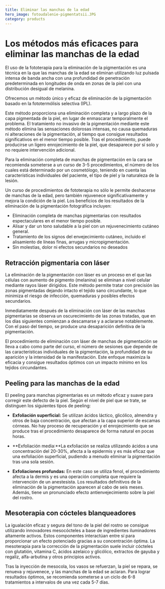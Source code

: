 ```yaml
---
title: Eliminar las manchas de la edad
hero_image: fotoudalenie-pigmentatsii.JPG
category: products
---
```


# Los métodos más eficaces para eliminar las manchas de la edad

El uso de la fototerapia para la eliminación de la pigmentación es una técnica en la que las manchas de la edad se eliminan utilizando luz pulsada intensa de banda ancha con una profundidad de penetración predeterminada en longitudes de onda en zonas de la piel con una distribución desigual de melanina.

Ofrecemos un método único y eficaz de eliminación de la pigmentación basado en la fototermólisis selectiva (IPL).

Este método proporciona una eliminación completa y a largo plazo de la capa pigmentada de la piel, en lugar de enmascarar temporalmente el problema. El tratamiento no invasivo de la pigmentación mediante este método elimina las sensaciones dolorosas intensas, no causa quemaduras ni alteraciones de la pigmentación, al tiempo que consigue resultados significativos en el menor tiempo posible. Tras el procedimiento, puede producirse un ligero enrojecimiento de la piel, que desaparece por sí solo y no requiere intervención adicional.

Para la eliminación completa de manchas de pigmentación en la cara se recomienda someterse a un curso de 3-5 procedimientos, el número de los cuales está determinado por un cosmetólogo, teniendo en cuenta las características individuales del paciente, el tipo de piel y la naturaleza de la lesión.

Un curso de procedimientos de fototerapia no sólo le permite deshacerse de manchas de la edad, pero también rejuvenece significativamente y mejora la condición de la piel. Los beneficios de los resultados de la eliminación de la pigmentación fotográfica incluyen:

- Eliminación completa de manchas pigmentarias con resultados espectaculares en el menor tiempo posible.
- Alisar y dar un tono saludable a la piel con un rejuvenecimiento cutáneo general.
- Tratamiento de los signos del envejecimiento cutáneo, incluido el alisamiento de líneas finas, arrugas y micropigmentación.
- Sin molestias, dolor ni efectos secundarios no deseados

## Retracción pigmentaria con láser

La eliminación de la pigmentación con láser es un proceso en el que las células con aumento de pigmento (melanina) se eliminan a nivel celular mediante rayos láser dirigidos. Este método permite tratar con precisión las zonas pigmentadas dejando intacto el tejido sano circundante, lo que minimiza el riesgo de infección, quemaduras y posibles efectos secundarios.

Inmediatamente después de la eliminación con láser de las manchas pigmentarias se observa un oscurecimiento de las zonas tratadas, que en los días siguientes comienzan a descamarse y a aclararse notablemente. Con el paso del tiempo, se produce una desaparición definitiva de la pigmentación.

El procedimiento de eliminación con láser de manchas de pigmentación se lleva a cabo como parte del curso, el número de sesiones que depende de las características individuales de la pigmentación, la profundidad de su aparición y la intensidad de la manifestación. Este enfoque maximiza la eficacia y consigue resultados óptimos con un impacto mínimo en los tejidos circundantes.

## Peeling para las manchas de la edad

El peeling para manchas pigmentarias es un método eficaz y suave para corregir este defecto de la piel. Según el nivel de piel que se trate, se distinguen los siguientes tipos de peeling:

- **Exfoliación superficial:** Se utilizan ácidos láctico, glicólico, almendra y otros de baja concentración, que afectan a la capa superior de escamas córneas. No hay proceso de recuperación y el enrojecimiento que se produce tras el procedimiento desaparece de forma natural en pocas horas.

- \*\*Exfoliación media:\*\*La exfoliación se realiza utilizando ácidos a una concentración del 20-30%, afecta a la epidermis y es más eficaz que una exfoliación superficial, pudiendo a menudo eliminar la pigmentación tras una sola sesión.

- **Exfoliaciones profundas:** En este caso se utiliza fenol, el procedimiento afecta a la dermis y es una operación completa que requiere la intervención de un anestesista. Los resultados definitivos de la eliminación de la pigmentación aparecen al cabo de seis meses. Además, tiene un pronunciado efecto antienvejecimiento sobre la piel del rostro.

## Mesoterapia con cócteles blanqueadores

La igualación eficaz y segura del tono de la piel del rostro se consigue utilizando innovadores mesocócteles a base de ingredientes iluminadores altamente activos. Estos componentes interactúan entre sí para proporcionar un efecto potenciado gracias a su concentración óptima. La mesoterapia para la corrección de la pigmentación suele incluir cócteles con glutatión, vitamina C, ácidos azelaico y glicólico, extractos de gayuba y regaliz, alfa-arbutina y otros principios activos.

Tras la inyección de mesocola, los vasos se refuerzan, la piel se repara, se renueva y rejuvenece, y las manchas de la edad se aclaran. Para lograr resultados óptimos, se recomienda someterse a un ciclo de 6-8 tratamientos a intervalos de una vez cada 5-7 días.

